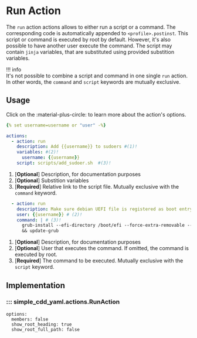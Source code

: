 # Run Action

The `run` action actions allows to either run a script or a command. The
corresponding code is automatically appended to `<profile>.postinst`. This
script or command is executed by root by default. However, it's also possible to
have another user execute the command. The script may contain `jinja` variables,
that are substituted using provided substition variables.

!!! info  
    It's not possible to combine a script and command in one single `run` action. In other words, the `command` and `script` keywords are mutually exclusive.

## Usage

Click on the :material-plus-circle: to learn more about the action's options.

```yaml title="Run Action (command)"
{% set username=username or "user" -%}

actions:
  - action: run
    description: Add {{username}} to sudoers #(1)!
    variables: #(2)!
      username: {{username}}
    script: scripts/add_sudoer.sh  #(3)!
```

1. [**Optional**] Description, for documentation purposes
2. [**Optional**] Substition variables
3. [**Required**] Relative link to the script file. Mutually exclusive with the
   `command` keyword.


```yaml title="Run Action (script)"
  - action: run
    description: Make sure debian UEFI file is registered as boot entry #(1)!
    user: {{username}} # (2)!
    command: | # (3)!
      grub-install --efi-directory /boot/efi --force-extra-removable --recheck
      && update-grub
```

1. [**Optional**] Description, for documentation purposes
2. [**Optional**] User that executes the command. If omitted, the command is
   executed by root.
3. [**Required**] The command to be executed. Mutually exclusive with the
   `script` keyword.


## Implementation

### ::: simple_cdd_yaml.actions.RunAction
    options:
      members: false
      show_root_heading: true
      show_root_full_path: false
